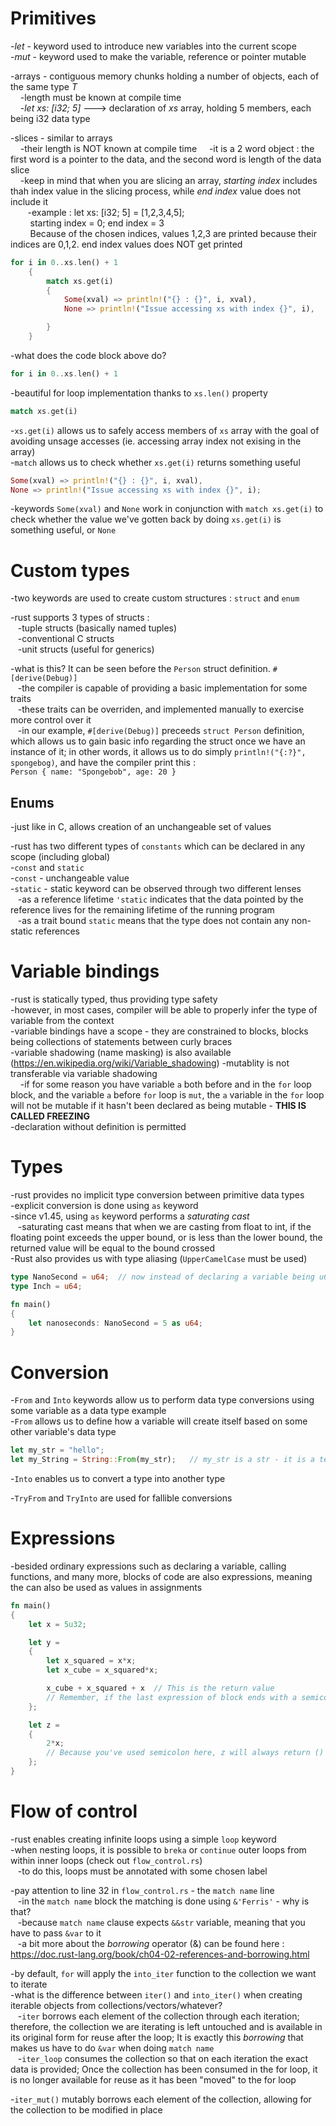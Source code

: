 # Primitives

-*let* - keyword used to introduce new variables into the current scope  
-*mut* - keyword used to make the variable, reference or pointer mutable  
  
-arrays - contiguous memory chunks holding a number of objects, each of the same type *T*  
    &nbsp;&nbsp;&nbsp;&nbsp;-length must be known at compile time  
    &nbsp;&nbsp;&nbsp;&nbsp;-*let xs: [i32; 5]* ---> declaration of *xs* array, holding 5 members, each being i32 data type  
  
-slices - similar to arrays  
    &nbsp;&nbsp;&nbsp;&nbsp;-their length is NOT known at compile time
    &nbsp;&nbsp;&nbsp;&nbsp;-it is a 2 word object : the first word is a pointer to the data, and the second word is length of the data slice  
    &nbsp;&nbsp;&nbsp;&nbsp;-keep in mind that when you are slicing an array, *starting index* includes thah index value in the slicing process, while *end index* value does not include it  
    &nbsp;&nbsp;&nbsp;&nbsp;&nbsp;&nbsp;&nbsp;-example : let xs: [i32; 5] = [1,2,3,4,5];  
    &nbsp;&nbsp;&nbsp;&nbsp;&nbsp;&nbsp;&nbsp;&nbsp;starting index = 0; end index = 3  
    &nbsp;&nbsp;&nbsp;&nbsp;&nbsp;&nbsp;&nbsp;&nbsp;Because of the chosen indices, values 1,2,3 are printed because their indices are 0,1,2. end index values does NOT get printed  


```Rust
for i in 0..xs.len() + 1
    {
        match xs.get(i)
        {
            Some(xval) => println!("{} : {}", i, xval),
            None => println!("Issue accessing xs with index {}", i),

        }
    }
```  
-what does the code block above do?  
  
```Rust
for i in 0..xs.len() + 1
```  
-beautiful for loop implementation thanks to `xs.len()` property  
  
```Rust
match xs.get(i)
```  
-`xs.get(i)` allows us to safely access members of `xs` array with the goal of avoiding unsage accesses (ie. accessing array index not exising in the array)  
-`match` allows us to check whether `xs.get(i)` returns something useful  
  
```Rust
Some(xval) => println!("{} : {}", i, xval),
None => println!("Issue accessing xs with index {}", i);
```  
-keywords `Some(xval)` and `None` work in conjunction with `match xs.get(i)` to check whether the value we've gotten back by doing `xs.get(i)` is something useful, or `None`  

# Custom types
-two keywords are used to create custom structures : `struct` and `enum`  
  
-rust supports 3 types of structs :   
&nbsp;&nbsp;&nbsp;-tuple structs (basically named tuples)  
&nbsp;&nbsp;&nbsp;-conventional C structs  
&nbsp;&nbsp;&nbsp;-unit structs (useful for generics)  
 
-what is this? It can be seen before the `Person` struct definition. `#[derive(Debug)]`  
&nbsp;&nbsp;&nbsp;-the compiler is capable of providing a basic implementation for some traits  
&nbsp;&nbsp;&nbsp;-these traits can be overriden, and implemented manually to exercise more control over it  
&nbsp;&nbsp;&nbsp;-in our example, `#[derive(Debug)]` preceeds `struct Person` definition, which allows us to gain basic info regarding the struct once we have an instance of it; in other words, it allows us to do simply `println!("{:?}", spongebog)`, and have the compiler print this :  
`Person { name: "Spongebob", age: 20 }`  
  
## Enums  
-just like in C, allows creation of an unchangeable set of values  

-rust has two different types of `constants` which can be declared in any scope (including global)  
-`const` and `static`  
-`const` - unchangeable value  
-`static` - static keyword can be observed through two different lenses  
&nbsp;&nbsp;&nbsp;-as a reference lifetime `'static` indicates that the data pointed by the reference lives for the remaining lifetime of the running program  
&nbsp;&nbsp;&nbsp;-as a trait bound `static` means that the type does not contain any non-static references  

# Variable bindings  
-rust is statically typed, thus providing type safety  
-however, in most cases, compiler will be able to properly infer the type of variable from the context  
-variable bindings have a scope - they are constrained to blocks, blocks being collections of statements between curly braces  
-variable shadowing (name masking) is also available (https://en.wikipedia.org/wiki/Variable_shadowing) 
-mutablity is not transferable via variable shadowing  
&nbsp;&nbsp;&nbsp;&nbsp;-if for some reason you have variable `a` both before and in the `for` loop block, and the variable `a` before `for` loop is `mut`, the `a` variable in the `for` loop will not be mutable if it hasn't been declared as being mutable - **THIS IS CALLED FREEZING**  
-declaration without definition is permitted  
  
# Types  
-rust provides no implicit type conversion between primitive data types  
-explicit conversion is done using `as` keyword  
-since v1.45, using `as` keyword performs a *saturating cast*  
&nbsp;&nbsp;&nbsp;-saturating cast means that when we are casting from float to int, if the floating point exceeds the upper bound, or is less than the lower bound, the returned value will be equal to the bound crossed  
-Rust also provides us with type aliasing (`UpperCamelCase` must be used)  
```Rust
type NanoSecond = u64;  // now instead of declaring a variable being u64 data type, we will decalare it as NanoSecond data type because in our project we often use variables to store soem nanosecond scale times
type Inch = u64;

fn main()
{
    let nanoseconds: NanoSecond = 5 as u64;
}
```
  
# Conversion  
-`From` and `Into` keywords allow us to perform data type conversions using some variable as a data type example  
-`From` allows us to define how a variable will create itself based on some other variable's data type
```Rust
let my_str = "hello";
let my_String = String::From(my_str);   // my_str is a str - it is a temporary, read-only object | my_String is String - it is a growable, heap based data structure used to store a sequence of UTF-8 characters
```  
-`Into` enables us to convert a type into another type  
  
-`TryFrom` and `TryInto` are used for fallible conversions  
  
# Expressions  
-besided ordinary expressions such as declaring a variable, calling functions, and many more, blocks of code are also expressions, meaning the can also be used as values in assignments  
```Rust
fn main()
{
    let x = 5u32;

    let y = 
    {
        let x_squared = x*x;
        let x_cube = x_squared*x;

        x_cube + x_squared + x  // This is the return value 
        // Remember, if the last expression of block ends with a semicolon, the return value will be ()
    };

    let z = 
    {
        2*x;
        // Because you've used semicolon here, z will always return ()
    };
}
```

# Flow of control  
-rust enables creating infinite loops using a simple `loop` keyword  
-when nesting loops, it is possible to `breka` or `continue` outer loops from within inner loops (check out `flow_control.rs`)  
&nbsp;&nbsp;&nbsp;-to do this, loops must be annotated with some chosen label  
  
-pay attention to line 32 in `flow_control.rs` - the `match name` line  
&nbsp;&nbsp;&nbsp;-in the `match name` block the matching is done using `&'Ferris'` - why is that?  
&nbsp;&nbsp;&nbsp;-because `match name` clause expects `&&str` variable, meaning that you have to pass `&var` to it  
&nbsp;&nbsp;&nbsp;-a bit more about the *borrowing* operator (&) can be found here : https://doc.rust-lang.org/book/ch04-02-references-and-borrowing.html  
  
-by default, `for` will apply the `into_iter` function to the collection we want to iterate  
-what is the difference between `iter()` and `into_iter()` when creating iterable objects from collections/vectors/whatever?  
&nbsp;&nbsp;&nbsp;-`iter` borrows each element of the collection through each iteration; therefore, the collection we are iterating is left untouched and is available in its original form for reuse after the loop; It is exactly this *borrowing* that makes us have to do `&var` when doing `match name`  
&nbsp;&nbsp;&nbsp;-`iter_loop` consumes the collection so that on each iteration the exact data is provided; Once the collection has been consumed in the for loop, it is no longer available for reuse as it has been "moved" to the for loop  
  
-`iter_mut()` mutably borrows each element of the collection, allowing for the collection to be modified in place  
